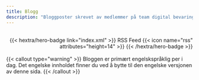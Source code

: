```yaml
---
title: Blogg
description: "Bloggposter skrevet av medlemmer på team digital bevaring."
---
```

<br>
<div style="text-align: right;">
{{< hextra/hero-badge link="index.xml" >}} RSS Feed {{< icon name="rss" attributes="height=14" >}} {{< /hextra/hero-badge >}}
</div>
<br>
{{< callout type="warning" >}}
Bloggen er primært engelskspråklig per i dag.
Det engelske innholdet finner du ved å bytte til den engelske versjonen av denne sida.
{{< /callout >}}
<br>